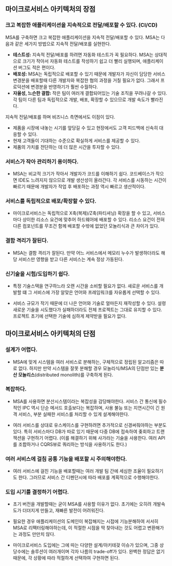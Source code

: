 ## 마이크로서비스 아키텍처의 장점

### 크고 복잡한 애플리케이션을 지속적으로 전달/배포할 수 있다. (CI/CD)

MSA를 구축하면 크고 복잡한 애플리케이션을 지속적 전달/배포할 수 있다. MSA는 다음과 같은 세가지 방법으로 지속적 전달/배포를 실현한다.

- **테스트성:** 지속적 전달/배포를 하려면 자동화 테스트가 꼭 필요하다. MSA는 상대적으로 크기가 작아서 자동화 테스트를 작성하기 쉽고 더 빨리 실행되며, 애플리케이션 버그도 적은 편이다.
- **배포성:** MSA는 독립적으로 배포할 수 있기 때문에 개발자가 자신이 담당한 서비스 변경분을 배포할때 다른 개발자와 복잡한 협의 과정을 거칠 필요가 없다. 그래서 프로덕션에 변경분을 반영하기가 훨씬 수월하다.
- **자율성, 느슨한 결합:** 작은 팀이 여러개 결합되어있는 기술 조직을 꾸려나갈 수 있다. 각 팀이 다른 팀과 독립적으로 개발, 배포, 확장할 수 있으므로 개발 속도가 빨라진다.

지속적 전달/배포를 하며 비즈니스 측면에서도 이점이 있다.

- 제품을 시장에 내놓는 시기를 앞당길 수 있고 현장에서도 고객 피드백에 신속히 대응할 수 있다.
- 현재 고객들이 기대하는 수준으로 확실하게 서비스를 제공할 수 있다.
- 제품의 가치를 전단하는 데 더 많은 시간을 투자할 수 있다.

### 서비스가 작아 관리하기 용이하다.

- MSA는 비교적 크기가 작아서 개발자가 코드를 이해하기 쉽다. 코드베이스가 작으면 IDE도 느려지지 않으므로 개발 생산성이 올라간다. 각 서비스를 시동하는 시간이 빠르기 때문에 개발자가 작업 후 배포하는 과정 역시 빠르고 생산적이다.

### 서비스를 독립적으로 배포/확장할 수 있다.

- 마이크로서비스는 독립적으로 X축(복제)/Z축(파티셔닝) 확장을 할 수 있고, 서비스마다 상이한 리소스 요건에 맞추어 하드웨어에 배포할 수 있다. 리소스 요건이 전혀 다른 컴포넌트를 무조건 함께 배포할 수밖에 없었던 모놀리식과 큰 차이가 있다.

### 결함 격리가 잘된다.

- MSA는 결함 격리가 잘된다. 만약 어느 서비스에서 메모리 누수가 발생하더라도 해당 서비스만 영향을 받고 다른 서비스는 계속 정상 가동된다.

### 신기술을 시험/도입하기 쉽다.

- 특정 기술스택을 연구하느라 오랜 시간을 소비할 필요가 없다. 새로운 서비스를 개발할 떄 그 서비스에 가장 알맞은 언어와 프레임워크를 자유롭게 선택할 수 있다.

- 서비스 규모가 작기 때문에 더 나은 언어와 기술로 얼마든지 재작성할 수 있다. 설령 새로운 기술을 시도했다가 실패하더라도 전체 프로젝트는 그대로 유지할 수 있다. 프로젝트 초기에 선택한 기술에 심하게 제약받을 필요가 없다.

## 마이크로서비스 아키텍처의 단점

### 설계가 어렵다.

- MSA에 맞게 시스템을 여러 서비스로 분해하는, 구체적으로 정립된 알고리즘은 따로 없다. 하지만 만약 시스템을 잘못 분해할 경우 모놀리식/MSA의 단점만 있는 **분산 모놀리스**(distributed monolith)를 구축하게 된다. 

### 복잡하다.

- MSA를 사용하면 분산시스템이라는 복잡성을 감당해야한다. 서비스 간 통신에 필수적인 IPC 역시 단순 메서드 호출보다는 복잡하며, 사용 불능 또는 지연시간이 긴 원격 서비스, 부분 실패한 서비스를 처리할 수 있게 설계해야한다.

- 여러 서비스를 상대로 유스케이스를 구현하려면 추가적으로 신경써줘야하는 부분도 있다. 특히 서비스마다 DB가 따로 있기 때문에 다중 DB에 접속하여 좆회하고 트랜잭션을 구현하기 어렵다. (이를 해결하기 위해 사가라는 기술을 사용한다. 여러 API를 조합하거나 CQRS뷰로 쿼리하는 방식을 사용하기도 한다.)

### 여러 서비스에 걸침 공통 기능을 배포할 시 주의해야한다.

- 여러 서비스에 걸친 기능을 배포할때는 여러 개발 팀 간에 세심한 조율이 필요하기도 한다. 그러므로 서비스 간 디펜던시에 따라 배포를 계획적으로 수행해야한다.

### 도입 시기를 결정하기 어렵다.

- 초기 버전을 개발할때는 굳이 MSA를 사용할 이유가 없다. 초기에는 오히려 개발속도가 더뎌지게 만들고, 재빠른 발전이 어려워진다.

- 필요한 경우 애플리케이션의 도메인이 복잡해지는 시접에 기능분해하여 서서히 MSA로 리팩터링해야하는데, 이 적절한 시점을 딱 찾아내는 것도 어렵고 변환해가는 과정도 만만치 않다.

- 마이크로서비스 도입에는 그에 따는 다양한 설계/아키테겇 이슈가 있으며, 그중 상당수에는 솔루션이 여러개이며 각자 나름의 trade-off가 있다. 완벽한 정답은 없기 때문에, 각 상황에 따라 적절하게 선택하여 구현하면 된다.